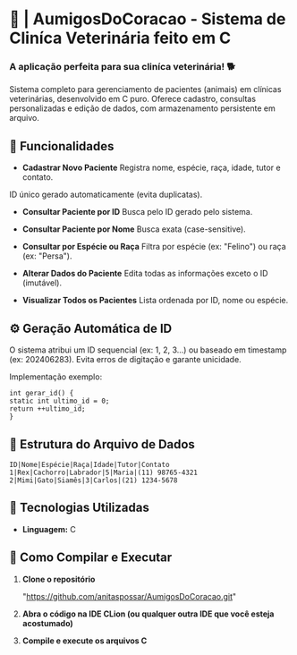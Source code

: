 # 🐶 | AumigosDoCoracao - Sistema de Cliníca Veterinária feito em C

### **A aplicação perfeita para sua cliníca veterinária!**  🐕

Sistema completo para gerenciamento de pacientes (animais) em clínicas veterinárias, desenvolvido em C puro. Oferece cadastro, consultas personalizadas e edição de dados, com armazenamento persistente em arquivo.

## 🐾 Funcionalidades
- **Cadastrar Novo Paciente**
Registra nome, espécie, raça, idade, tutor e contato.

ID único gerado automaticamente (evita duplicatas).

- **Consultar Paciente por ID**
Busca pelo ID gerado pelo sistema.

- **Consultar Paciente por Nome**
Busca exata (case-sensitive).

- **Consultar por Espécie ou Raça**
Filtra por espécie (ex: "Felino") ou raça (ex: "Persa").

- **Alterar Dados do Paciente**
Edita todas as informações exceto o ID (imutável).

- **Visualizar Todos os Pacientes**
Lista ordenada por ID, nome ou espécie.

## ⚙️ Geração Automática de ID
O sistema atribui um ID sequencial (ex: 1, 2, 3...) ou baseado em timestamp (ex: 202406283).
Evita erros de digitação e garante unicidade.

Implementação exemplo:

```
int gerar_id() {  
static int ultimo_id = 0;  
return ++ultimo_id;  
}
```

## 📁 Estrutura do Arquivo de Dados
```
ID|Nome|Espécie|Raça|Idade|Tutor|Contato  
1|Rex|Cachorro|Labrador|5|Maria|(11) 98765-4321  
2|Mimi|Gato|Siamês|3|Carlos|(21) 1234-5678  
```

## 🚀 Tecnologias Utilizadas
- **Linguagem:** C


## 📖 Como Compilar e Executar
1. **Clone o repositório**

   "https://github.com/anitaspossar/AumigosDoCoracao.git"

2. **Abra o código na IDE CLion (ou qualquer outra IDE que você esteja acostumado)**

3. **Compile e execute os arquivos C**
